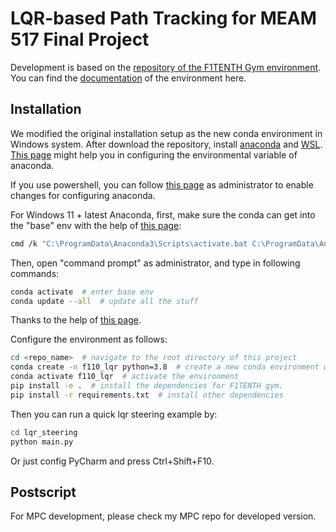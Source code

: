 # LQR-based Path Tracking for MEAM 517 Final Project

Development is based on the [repository of the F1TENTH Gym environment](https://github.com/f1tenth/f1tenth_gym). 
You can find the [documentation](https://f1tenth-gym.readthedocs.io/en/latest/) of the environment here.

## Installation

We modified the original installation setup as the new conda environment in Windows system.
After download the repository, install [anaconda](https://www.anaconda.com/products/distribution) and [WSL](https://learn.microsoft.com/en-us/windows/terminal/install).
[This page](https://www.geeksforgeeks.org/how-to-setup-anaconda-path-to-environment-variable/) might help you in configuring the environmental variable of anaconda.

If you use powershell, you can follow [this page](https://www.programmersought.com/article/83207512680/#:~:text=CommandNotFoundError%3A%20Your%20shell%20has%20not%20been%20properly%20configured,Player%20is%20loading.%20This%20is%20a%20modal%20window.) as administrator to enable changes for configuring anaconda.

For Windows 11 + latest Anaconda, first, make sure the conda can get into the "base" env with the help of [this page](https://forum.qt.io/topic/118934/importerror-dll-load-failed-while-importing-qtcore-the-specified-module-could-not-be-found?_=1678923299303): 
```bash
cmd /k "C:\ProgramData\Anaconda3\Scripts\activate.bat C:\ProgramData\Anaconda3
```

Then, open "command prompt" as administrator, and type in following commands:
```bash
conda activate  # enter base env
conda update --all  # update all the stuff
```
Thanks to the help of [this page](https://github.com/conda/conda/issues/11795).

Configure the environment as follows:
```bash
cd <repo_name>  # navigate to the root directory of this project
conda create -n f110_lqr python=3.8  # create a new conda environment with Python 3.8
conda activate f110_lqr  # activate the environment
pip install -e .  # install the dependencies for F1TENTH gym.
pip install -r requirements.txt  # install other dependencies
```

Then you can run a quick lqr steering example by:
```bash
cd lqr_steering
python main.py
```
Or just config PyCharm and press Ctrl+Shift+F10.

## Postscript

For MPC development, please check my MPC repo for developed version.
